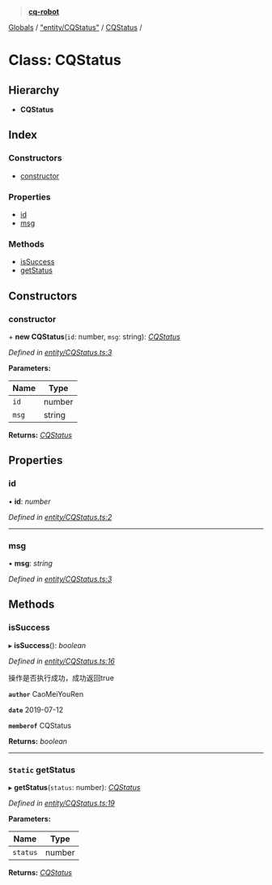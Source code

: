 > **[cq-robot](../README.md)**

[Globals](../globals.md) / ["entity/CQStatus"](../modules/_entity_cqstatus_.md) / [CQStatus](_entity_cqstatus_.cqstatus.md) /

# Class: CQStatus

## Hierarchy

* **CQStatus**

## Index

### Constructors

* [constructor](_entity_cqstatus_.cqstatus.md#constructor)

### Properties

* [id](_entity_cqstatus_.cqstatus.md#id)
* [msg](_entity_cqstatus_.cqstatus.md#msg)

### Methods

* [isSuccess](_entity_cqstatus_.cqstatus.md#issuccess)
* [getStatus](_entity_cqstatus_.cqstatus.md#static-getstatus)

## Constructors

###  constructor

\+ **new CQStatus**(`id`: number, `msg`: string): *[CQStatus](_entity_cqstatus_.cqstatus.md)*

*Defined in [entity/CQStatus.ts:3](https://github.com/CaoMeiYouRen/node-cq-robot/blob/aeb889b/src/entity/CQStatus.ts#L3)*

**Parameters:**

Name | Type |
------ | ------ |
`id` | number |
`msg` | string |

**Returns:** *[CQStatus](_entity_cqstatus_.cqstatus.md)*

## Properties

###  id

• **id**: *number*

*Defined in [entity/CQStatus.ts:2](https://github.com/CaoMeiYouRen/node-cq-robot/blob/aeb889b/src/entity/CQStatus.ts#L2)*

___

###  msg

• **msg**: *string*

*Defined in [entity/CQStatus.ts:3](https://github.com/CaoMeiYouRen/node-cq-robot/blob/aeb889b/src/entity/CQStatus.ts#L3)*

## Methods

###  isSuccess

▸ **isSuccess**(): *boolean*

*Defined in [entity/CQStatus.ts:16](https://github.com/CaoMeiYouRen/node-cq-robot/blob/aeb889b/src/entity/CQStatus.ts#L16)*

操作是否执行成功，成功返回true

**`author`** CaoMeiYouRen

**`date`** 2019-07-12

**`memberof`** CQStatus

**Returns:** *boolean*

___

### `Static` getStatus

▸ **getStatus**(`status`: number): *[CQStatus](_entity_cqstatus_.cqstatus.md)*

*Defined in [entity/CQStatus.ts:19](https://github.com/CaoMeiYouRen/node-cq-robot/blob/aeb889b/src/entity/CQStatus.ts#L19)*

**Parameters:**

Name | Type |
------ | ------ |
`status` | number |

**Returns:** *[CQStatus](_entity_cqstatus_.cqstatus.md)*
